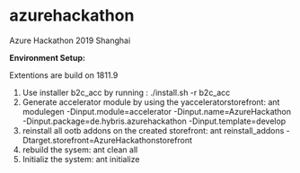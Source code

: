 # azurehackathon
Azure Hackathon 2019 Shanghai


**Environment Setup:**

Extentions are build on 1811.9

1. Use installer b2c_acc by running : ./install.sh -r b2c_acc
2. Generate accelerator module by using the yacceleratorstorefront:  ant modulegen -Dinput.module=accelerator -Dinput.name=AzureHackathon -Dinput.package=de.hybris.azurehackathon -Dinput.template=develop
3. reinstall all ootb addons on the created storefront: ant reinstall_addons -Dtarget.storefront=AzureHackathonstorefront
4. rebuild the sysem: ant clean all
5. Initializ the system: ant initialize
